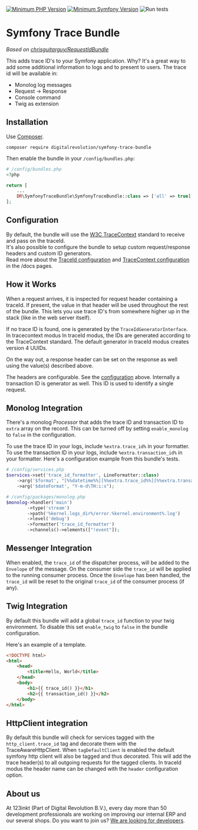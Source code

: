 [![Minimum PHP Version](https://img.shields.io/badge/php-%3E%3D%208.1-8892BF)](https://php.net/)
[![Minimum Symfony Version](https://img.shields.io/badge/symfony-%3E%3D%206.3-brightgreen)](https://symfony.com/doc/current/validation.html)
![Run tests](https://github.com/123inkt/symfony-trace-bundle/actions/workflows/test.yml/badge.svg)

# Symfony Trace Bundle

*Based on [chrisguitarguy/RequestIdBundle](https://github.com/chrisguitarguy/RequestIdBundle)*

This adds trace ID's to your Symfony application. Why? It's a great way to add
some additional information to logs and to present to users. The trace id will 
be available in:
- Monolog log messages
- Request -> Response
- Console command
- Twig as extension

## Installation

Use [Composer](https://getcomposer.org/).
```
composer require digitalrevolution/symfony-trace-bundle
```

Then enable the bundle in your `/config/bundles.php`:

```php
# /config/bundles.php
<?php

return [
    ...
    DR\SymfonyTraceBundle\SymfonyTraceBundle::class => ['all' => true],
];
```

## Configuration

By default, the bundle will use the [W3C TraceContext](https://www.w3.org/TR/trace-context/) standard to receive and pass on the traceId.  
It's also possible to configure the bundle to setup custom request/response headers and custom ID generators.  
Read more about the [TraceId configuration](docs/configuration/traceid.md) and [TraceContext configuration](docs/configuration/tracecontext.md) in the /docs pages.

## How it Works

When a request arrives, it is inspected for request header containing a traceId. If present,
the value in that header will be used throughout the rest of the bundle. This
lets you use trace ID's from somewhere higher up in the stack (like in the web
server itself).

If no trace ID is found, one is generated by the `TraceIdGeneratorInterface`.
In tracecontext modus In traceId modus, the IDs are generated according to the TraceContext standard.
The default generator in traceId modus creates version 4 UUIDs.

On the way out, a response header can be set on the response as well using
the value(s) described above.

The headers are configurable. See the [configuration](#configuration) above.
Internally a transaction ID is generator as well. This ID is used to identify a single request.

## Monolog Integration

There's a monolog *Processor* that adds the trace ID and transaction ID to `extra` array on the record.
This can be turned off by setting `enable_monolog` to `false` in the configuration.

To use the trace ID in your logs, include `%extra.trace_id%` in your formatter.
To use the transaction ID in your logs, include `%extra.transaction_id%` in your formatter.
Here's a configuration example from this bundle's tests.

```php
# /config/services.php
$services->set('trace_id_formatter', LineFormatter::class)
    ->arg('$format', "[%%datetime%%][%%extra.trace_id%%][%%extra.transaction_id%%] %%channel%%.%%level_name%%: %%message%% %%extra%%\n")
    ->arg('$dateFormat', "Y-m-d\TH:i:s");
```
```php
# /config/packages/monolog.php
$monolog->handler('main')
        ->type('stream')
        ->path('%kernel.logs_dir%/error.%kernel.environment%.log')
        ->level('debug')
        ->formatter('trace_id_formatter')        
        ->channels()->elements(["!event"]);
```

## Messenger Integration

When enabled, the `trace_id` of the dispatcher process, will be added to the `Envelope` of the message. On the consumer
side the `trace_id` will be applied to the running consumer process. Once the `Envelope` has been handled, the `trace_id` 
will be reset to the original `trace_id` of the consumer process (if any).

## Twig Integration

By default this bundle will add a global `trace_id` function to your twig
environment. To disable this set `enable_twig` to `false` in the bundle
configuration.

Here's an example of a template.

```html
<!DOCTYPE html>
<html>
    <head>
        <title>Hello, World</title>
    </head>
    <body>
        <h1>{{ trace_id() }}</h1>
        <h2>{{ transaction_id() }}</h2>
    </body>
</html>
```

## HttpClient integration

By default this bundle will check for services tagged with the `http_client.trace_id` tag and decorate them with the TraceAwareHttpClient.
When `tagDefaultClient` is enabled the default symfony http client will also be tagged and thus decorated.
This will add the trace header(s) to all outgoing requests for the tagged clients.
In traceId modus the header name can be changed with the `header` configuration option.

## About us

At 123inkt (Part of Digital Revolution B.V.), every day more than 50 development professionals are working on improving our internal ERP 
and our several shops. Do you want to join us? [We are looking for developers](https://www.werkenbij123inkt.nl/zoek-op-afdeling/it).
